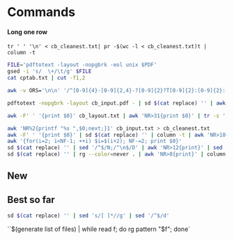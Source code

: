 # Commands
#### Long one row
`tr ' ' '\n' < cb_cleanest.txt| pr -$(wc -l < cb_cleanest.txt)t | column -t`

```sh
FILE='pdftotext -layout -nopgbrk -eol unix $PDF'
gsed -i 's/  \+/\t/g' $FILE
cat cptab.txt | cut -f1,2
```

```sh
awk -v ORS='\n\n' '/^[0-9]{4}-[0-9]{2,4}-?[0-9]{2}?T[0-9]{2}:[0-9]{2}:[0-9]{2}Z/' cb_plain.txt

pdftotext -nopgbrk -layout cb_input.pdf - | sd $(cat replace) '' | awk 'NR>31{print $0;}' | column -t

awk -F' ' '{print $0}' cb_layout.txt | awk 'NR>31{print $0}' | tr -s ' ' | awk 'BEGIN{RS="";ORS="\n\n"}1' | awk -F'.' 'NF!=2' | tr -d '^\s*$'| bat
```

```sh
awk 'NR%2{printf "%s ",$0;next;}1' cb_input.txt > cb_cleanest.txt
awk -F' ' '{print $0}' | sd $(cat replace) '' | column -t | awk 'NR>10{print $0}' | awk 'NF{NF-=1};1'
awk '{for(i=2; i<NF-1; ++i) $i=$(i+2); NF-=2; print $0}'
sd $(cat replace) '' | sed '/^$/N;/^\n$/D' | awk 'NR>12{print}' | sed 'N;s/\n/\t/' | column -t
sd $(cat replace) '' | rg --color=never . | awk 'NR>8{print}' | column
```

## New
## Best so far
```sh
sd $(cat replace) '' | sed 's/[ ]*//g' | sed '/^$/d'
```


``$(generate list of files) | while read f; do rg pattern "$f"; done`

